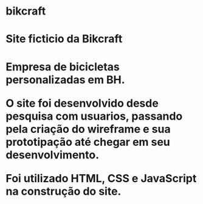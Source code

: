 # bikcraft

<h1> Site ficticio da Bikcraft<h1>


Empresa de bicicletas personalizadas em BH.

O site foi desenvolvido desde pesquisa com usuarios, passando pela criação do wireframe e sua prototipação até chegar em seu desenvolvimento.

Foi utilizado HTML, CSS e JavaScript na construção do site.
